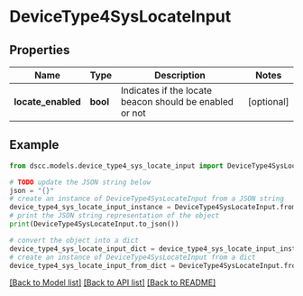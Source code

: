 # DeviceType4SysLocateInput


## Properties

Name | Type | Description | Notes
------------ | ------------- | ------------- | -------------
**locate_enabled** | **bool** | Indicates if the locate beacon should be enabled or not | [optional] 

## Example

```python
from dscc.models.device_type4_sys_locate_input import DeviceType4SysLocateInput

# TODO update the JSON string below
json = "{}"
# create an instance of DeviceType4SysLocateInput from a JSON string
device_type4_sys_locate_input_instance = DeviceType4SysLocateInput.from_json(json)
# print the JSON string representation of the object
print(DeviceType4SysLocateInput.to_json())

# convert the object into a dict
device_type4_sys_locate_input_dict = device_type4_sys_locate_input_instance.to_dict()
# create an instance of DeviceType4SysLocateInput from a dict
device_type4_sys_locate_input_from_dict = DeviceType4SysLocateInput.from_dict(device_type4_sys_locate_input_dict)
```
[[Back to Model list]](../README.md#documentation-for-models) [[Back to API list]](../README.md#documentation-for-api-endpoints) [[Back to README]](../README.md)


